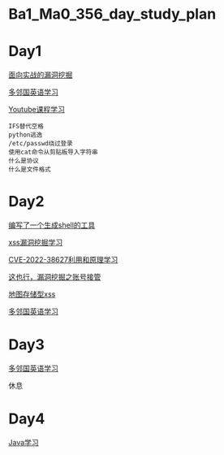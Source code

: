 # Ba1_Ma0_356_day_study_plan
# Day1
[面向实战的漏洞挖掘](./Vulnerability_mining/day1.md)

[多邻国英语学习](./english)

[Youtube课程学习](./Youtube_course_learning/day1课程学习.md)
```
IFS替代空格
python逃逸
/etc/passwd绕过登录
使用cat命令从剪贴板导入字符串
什么是协议
什么是文件格式
```
# Day2
[编写了一个生成shell的工具](https://github.com/baimao-box/cat_rev_shell)

[xss漏洞挖掘学习](https://aidilarf.medium.com/stored-xss-at-https-www-tiktok-com-11fed6db0590)

[CVE-2022-38627利用和原理学习](https://infosecwriteups.com/cve-2022-38627-a-journey-through-sqlite-injection-to-compromise-the-whole-enterprise-building-15cebd072ed6)

[这也行，漏洞挖掘之账号接管](https://medium.com/@coffeeaddict_exe/500-in-5-minutes-45977e89a337)

[地图存储型xss](https://hamzadzworm.medium.com/how-i-got-a-bug-that-leads-to-takeover-accounts-of-any-user-who-view-my-profile-913c8704f6cd)

[多邻国英语学习](./english)

# Day3

[多邻国英语学习](./english)

休息

# Day4

[Java学习](https://www.youtube.com/watch?v=eIrMbAQSU34)



